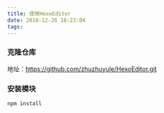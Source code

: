 ```yaml
---
title: 使用HexoEditor
date: 2018-12-26 16:23:04
tags:
---
```


### 克隆仓库
地址：https://github.com/zhuzhuyule/HexoEditor.git

### 安装模块
```
npm install
```


